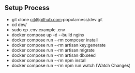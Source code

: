 ## Setup Process

- git clone git@github.com:popularness/dev.git
- cd dev/
- sudo cp .env.example .env
- docker compose up -d --build nginx
- docker compose run --rm composer install
- docker compose run --rm artisan key:generate
- docker compose run --rm artisan migrate
- docker compose run --rm artisan db:seed
- docker compose run --rm npm install
- docker compose run --rm npm run watch (Watch Changes)
